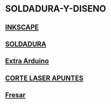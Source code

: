# SOLDADURA-Y-DISENO

## [INKSCAPE](https://github.com/chenbangwei/SOLDADURA-Y-DISENO/blob/main/INKSCAPE.md)

## [SOLDADURA](https://github.com/chenbangwei/SOLDADURA-Y-DISENO/blob/main/SOLDADURA.md)

## [Extra Arduino](https://github.com/chenbangwei/SOLDADURA-Y-DISENO/blob/main/Extra%20Arduino.md)


## [CORTE LASER APUNTES](https://github.com/chenbangwei/SOLDADURA-Y-DISENO/blob/main/CORTE%20LASER.md)

## [Fresar](https://github.com/chenbangwei/SOLDADURA-Y-DISENO/blob/main/Fresar.md)
